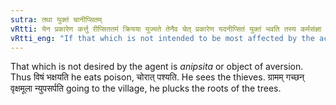 ```yaml
---
sutra: तथा युक्तं चानीप्सितम्
vRtti: येन प्रकारेण कर्त्तु रीप्सिततमं क्रियया युज्यते तेनैव चेत् प्रकारेण यदनीप्सितं युक्तं भवति तस्य कर्मसंज्ञा विधीयते ॥
vRtti_eng: "If that which is not intended to be most affected by the act becomes however similarly connected with the action it also is called _karma_."
---
```

That which is not desired by the agent is _anipsita_ or object of aversion. Thus विषं भक्षयति he eats poison, चोरात् पश्यति. He sees the thieves. ग्रामम् गच्छन् वृक्षमूला न्युपसर्पति going to the village, he plucks the roots of the trees.
